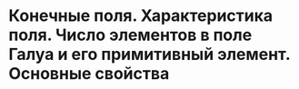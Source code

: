 # Конечные поля. Характеристика поля. Число элементов в поле Галуа и его примитивный элемент. Основные свойства
